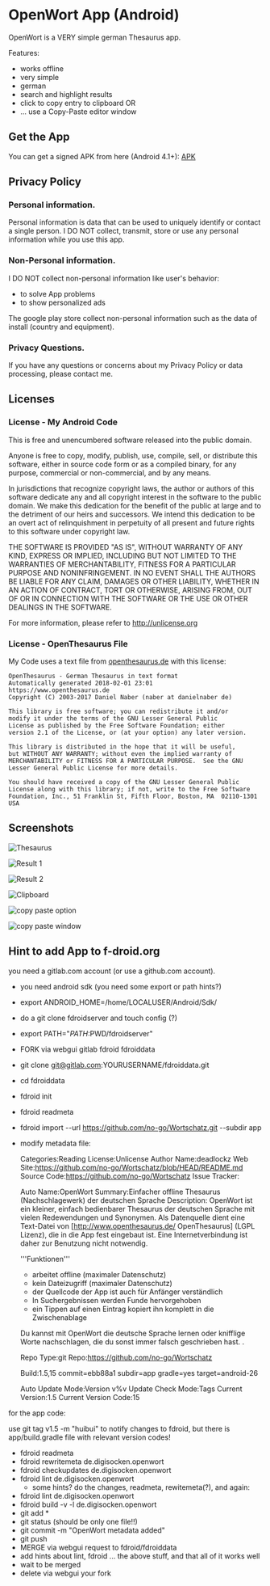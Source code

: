 # OpenWort App (Android)

OpenWort is a VERY simple german Thesaurus app.

Features:

 -  works offline
 -  very simple
 -  german
 -  search and highlight results
 -  click to copy entry to clipboard OR
 -  ... use a Copy-Paste editor window

## Get the App

You can get a signed APK from here (Android 4.1+): [APK](https://raw.githubusercontent.com/no-go/Wortschatz/master/app/release/app-release.apk)

## Privacy Policy

### Personal information.

Personal information is data that can be used to uniquely identify or contact a single person. I DO NOT collect, transmit, store or use any personal information while you use this app.

### Non-Personal information.

I DO NOT collect non-personal information like user's behavior:

 -  to solve App problems
 -  to show personalized ads

The google play store collect non-personal information such as the data of install (country and equipment).

### Privacy Questions.

If you have any questions or concerns about my Privacy Policy or data processing, please contact me.


## Licenses

### License - My Android Code

This is free and unencumbered software released into the public domain.

Anyone is free to copy, modify, publish, use, compile, sell, or distribute this software, either in source code form or as a compiled binary, for any purpose, commercial or non-commercial, and by any means.

In jurisdictions that recognize copyright laws, the author or authors of this software dedicate any and all copyright interest in the software to the public domain. We make this dedication for the benefit of the public at large and to the detriment of our heirs and successors. We intend this dedication to be an overt act of relinquishment in perpetuity of all present and future rights to this software under copyright law.

THE SOFTWARE IS PROVIDED "AS IS", WITHOUT WARRANTY OF ANY KIND, EXPRESS OR IMPLIED, INCLUDING BUT NOT LIMITED TO THE WARRANTIES OF MERCHANTABILITY, FITNESS FOR A PARTICULAR PURPOSE AND NONINFRINGEMENT. IN NO EVENT SHALL THE AUTHORS BE LIABLE FOR ANY CLAIM, DAMAGES OR OTHER LIABILITY, WHETHER IN AN ACTION OF CONTRACT, TORT OR OTHERWISE, ARISING FROM, OUT OF OR IN CONNECTION WITH THE SOFTWARE OR THE USE OR OTHER DEALINGS IN THE SOFTWARE.

For more information, please refer to http://unlicense.org

### License - OpenThesaurus File

My Code uses a text file from [openthesaurus.de](https://www.openthesaurus.de)
with this license:

    OpenThesaurus - German Thesaurus in text format
    Automatically generated 2018-02-01 23:01
    https://www.openthesaurus.de
    Copyright (C) 2003-2017 Daniel Naber (naber at danielnaber de)
    
    This library is free software; you can redistribute it and/or
    modify it under the terms of the GNU Lesser General Public
    License as published by the Free Software Foundation; either
    version 2.1 of the License, or (at your option) any later version.
    
    This library is distributed in the hope that it will be useful,
    but WITHOUT ANY WARRANTY; without even the implied warranty of
    MERCHANTABILITY or FITNESS FOR A PARTICULAR PURPOSE.  See the GNU
    Lesser General Public License for more details.
    
    You should have received a copy of the GNU Lesser General Public
    License along with this library; if not, write to the Free Software
    Foundation, Inc., 51 Franklin St, Fifth Floor, Boston, MA  02110-1301 USA

## Screenshots

![Thesaurus](img/thesaurus.jpg)

![Result 1](img/result.jpg)

![Result 2](img/result2.jpg)

![Clipboard](img/clipboard.jpg)

![copy paste option](img/copypaste.jpg)

![copy paste window](img/copypastewin.jpg)

## Hint to add App to f-droid.org

you need a gitlab.com account (or use a github.com account).

 -  you need android sdk (you need some export or path hints?)
 -  export ANDROID_HOME=/home/LOCALUSER/Android/Sdk/
 -  do a git clone fdroidserver and touch config (?)
 -  export PATH="$PATH:$PWD/fdroidserver"
 -  FORK via webgui gitlab fdroid fdroiddata
 -  git clone git@gitlab.com:YOURUSERNAME/fdroiddata.git
 -  cd fdroiddata
 -  fdroid init
 -  fdroid readmeta
 -  fdroid import --url https://github.com/no-go/Wortschatz.git --subdir app
 -  modify metadata file:

    Categories:Reading
    License:Unlicense
    Author Name:deadlockz
    Web Site:https://github.com/no-go/Wortschatz/blob/HEAD/README.md
    Source Code:https://github.com/no-go/Wortschatz
    Issue Tracker:
    
    Auto Name:OpenWort
    Summary:Einfacher offline Thesaurus (Nachschlagewerk) der deutschen Sprache
    Description:
    OpenWort ist ein kleiner, einfach bedienbarer Thesaurus der deutschen Sprache
    mit vielen Redewendungen und Synonymen. Als Datenquelle dient eine Text-Datei
    von [http://www.openthesaurus.de/ OpenThesaurus] (LGPL Lizenz), die in
    die App fest eingebaut ist. Eine Internetverbindung ist daher zur
    Benutzung nicht notwendig.
    
    '''Funktionen'''
    
    * arbeitet offline (maximaler Datenschutz)
    * kein Dateizugriff (maximaler Datenschutz)
    * der Quellcode der App ist auch für Anfänger verständlich
    * In Suchergebnissen werden Funde hervorgehoben
    * ein Tippen auf einen Eintrag kopiert ihn komplett in die Zwischenablage
    
    Du kannst mit OpenWort die deutsche Sprache lernen oder knifflige Worte
    nachschlagen, die du sonst immer falsch geschrieben hast.
    .
    
    Repo Type:git
    Repo:https://github.com/no-go/Wortschatz
    
    Build:1.5,15
        commit=ebb88a1
        subdir=app
        gradle=yes
        target=android-26
    
    Auto Update Mode:Version v%v
    Update Check Mode:Tags
    Current Version:1.5
    Current Version Code:15

for the app code:

use git tag v1.5 -m "huibui" to notify changes to fdroid, but there
is app/build.gradle file with relevant version codes!

 -  fdroid readmeta
 -  fdroid rewritemeta de.digisocken.openwort
 -  fdroid checkupdates de.digisocken.openwort
 -  fdroid lint de.digisocken.openwort
     -  some hints? do the changes, readmeta, rewitemeta(?), and again:
 -  fdroid lint de.digisocken.openwort
 -  fdroid build -v -l de.digisocken.openwort
 -  git add *
 -  git status (should be only one file!!)
 -  git commit -m "OpenWort metadata added"
 -  git push
 -  MERGE via webgui request to fdroid/fdroiddata
 -  add hints about lint, fdroid ... the above stuff, and that all of it works well
 -  wait to be merged
 -  delete via webgui your fork
